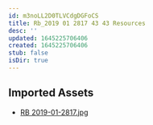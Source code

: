 ```yaml
---
id: m3noLL2D0TLVCdgDGFoCS
title: Rb_2019 01 2817 43 43 Resources
desc: ''
updated: 1645225706406
created: 1645225706406
stub: false
isDir: true
---
```

## Imported Assets
- [RB 2019-01-2817.jpg](/assets/rb-2019-01-2817-ochTj58AOM4j.jpg)
